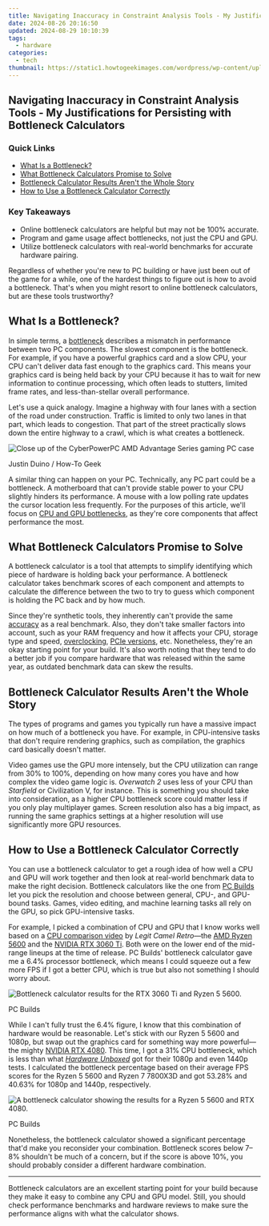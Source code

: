 ```yaml
---
title: Navigating Inaccuracy in Constraint Analysis Tools - My Justifications for Persisting with Bottleneck Calculators
date: 2024-08-26 20:16:50
updated: 2024-08-29 10:10:39
tags:
  - hardware
categories:
  - tech
thumbnail: https://static1.howtogeekimages.com/wordpress/wp-content/uploads/2024/05/close-up-and-inside-of-a-desktop-pc-with-a-bottle-and-a-calculator-icon.jpg
---
```


## Navigating Inaccuracy in Constraint Analysis Tools - My Justifications for Persisting with Bottleneck Calculators

### Quick Links

* [What Is a Bottleneck?](https://facebook-record-videos.techidaily.com/updated-2024-approved-essential-tips-on-calculating-your-youtube-traffic-and-earnings/)
* [What Bottleneck Calculators Promise to Solve](https://driver-error.techidaily.com/decode-your-pcs-blue-screen-of-death-fixing-the-0x0000007e-error-on-windows-solved/)
* [Bottleneck Calculator Results Aren't the Whole Story](https://fox-hovers.techidaily.com/updated-from-novice-to-expert-a-comprehensible-guide-to-final-cut-pro/)
* [How to Use a Bottleneck Calculator Correctly](https://facebook-video-recording.techidaily.com/new-clearer-chrome-tips-to-improve-facebook-playback/)

### Key Takeaways

* Online bottleneck calculators are helpful but may not be 100% accurate.
* Program and game usage affect bottlenecks, not just the CPU and GPU.
* Utilize bottleneck calculators with real-world benchmarks for accurate hardware pairing.

 Regardless of whether you're new to PC building or have just been out of the game for a while, one of the hardest things to figure out is how to avoid a bottleneck. That's when you might resort to online bottleneck calculators, but are these tools trustworthy?

##  What Is a Bottleneck?

 In simple terms, a [bottleneck](https://tech-recovery.techidaily.com/troubleshooting-windows-11-what-to-do-if-your-system-fails-to-shut-down/) describes a mismatch in performance between two PC components. The slowest component is the bottleneck. For example, if you have a powerful graphics card and a slow CPU, your CPU can't deliver data fast enough to the graphics card. This means your graphics card is being held back by your CPU because it has to wait for new information to continue processing, which often leads to stutters, limited frame rates, and less-than-stellar overall performance.

 Let's use a quick analogy. Imagine a highway with four lanes with a section of the road under construction. Traffic is limited to only two lanes in that part, which leads to congestion. That part of the street practically slows down the entire highway to a crawl, which is what creates a bottleneck.

![Close up of the CyberPowerPC AMD Advantage Series gaming PC case](https://static1.howtogeekimages.com/wordpress/wp-content/uploads/2023/02/52651356404_59ac689c4b_o.jpg) 

Justin Duino / How-To Geek

 A similar thing can happen on your PC. Technically, any PC part could be a bottleneck. A motherboard that can't provide stable power to your CPU slightly hinders its performance. A mouse with a low polling rate updates the cursor location less frequently. For the purposes of this article, we'll focus on [CPU and GPU bottlenecks](https://screen-mirroring-recording.techidaily.com/in-2024-simple-routines-for-documenting-digital-dialogues-on-os-xpc/), as they're core components that affect performance the most.

##  What Bottleneck Calculators Promise to Solve

 A bottleneck calculator is a tool that attempts to simplify identifying which piece of hardware is holding back your performance. A bottleneck calculator takes benchmark scores of each component and attempts to calculate the difference between the two to try to guess which component is holding the PC back and by how much.

 Since they're synthetic tools, they inherently can't provide the same [accuracy](http://www.xda-developers.com/never-use-pc-bottleneck-calculators/) as a real benchmark. Also, they don't take smaller factors into account, such as your RAM frequency and how it affects your CPU, storage type and speed, [overclocking](https://location-social.techidaily.com/change-location-on-yik-yak-for-your-honor-x50-to-enjoy-more-fun-drfone-by-drfone-virtual-android/), [PCIe versions](https://visual-screen-recording.techidaily.com/in-2024-unboxing-high-fidelity-gaming-recorders/), etc. Nonetheless, they're an okay starting point for your build. It's also worth noting that they tend to do a better job if you compare hardware that was released within the same year, as outdated benchmark data can skew the results.

##  Bottleneck Calculator Results Aren't the Whole Story

 The types of programs and games you typically run have a massive impact on how much of a bottleneck you have. For example, in CPU-intensive tasks that don't require rendering graphics, such as compilation, the graphics card basically doesn't matter.

 Video games use the GPU more intensely, but the CPU utilization can range from 30% to 100%, depending on how many cores you have and how complex the video game logic is. _Overwatch 2_ uses less of your CPU than _Starfield_ or Civilization V, for instance. This is something you should take into consideration, as a higher CPU bottleneck score could matter less if you only play multiplayer games. Screen resolution also has a big impact, as running the same graphics settings at a higher resolution will use significantly more GPU resources.

##  How to Use a Bottleneck Calculator Correctly

 You can use a bottleneck calculator to get a rough idea of how well a CPU and GPU will work together and then look at real-world benchmark data to make the right decision. Bottleneck calculators like the one from [PC Builds](https://pc-builds.com/bottleneck-calculator/) let you pick the resolution and choose between general, CPU-, and GPU-bound tasks. Games, video editing, and machine learning tasks all rely on the GPU, so pick GPU-intensive tasks.

 For example, I picked a combination of CPU and GPU that I know works well based on a [CPU comparison video](https://www.youtube.com/watch?v=LlSKeo0cZ6g) by _Legit Camel Retro_—the [AMD Ryzen 5600](https://www.amazon.com/AMD-5600-12-Thread-Unlocked-Processor/dp/B09VCHR1VH?tag=hotoge-20&ascsubtag=UUhtgUeUpU2003024&asc%5Frefurl=https%3A%2F%2Fwww.howtogeek.com%2Fbottleneck-calculators-arent-accurate-but-heres-why-i-still-use-them%2F&asc%5Fcampaign=Evergreen) and the [NVIDIA RTX 3060 Ti](https://www.amazon.com/MSI-RTX-3060-Ti-Architecture/dp/B097HVG91P?tag=hotoge-20&ascsubtag=UUhtgUeUpU2003024&asc%5Frefurl=https%3A%2F%2Fwww.howtogeek.com%2Fbottleneck-calculators-arent-accurate-but-heres-why-i-still-use-them%2F&asc%5Fcampaign=Evergreen). Both were on the lower end of the mid-range lineups at the time of release. PC Builds' bottleneck calculator gave me a 6.4% processor bottleneck, which means I could squeeze out a few more FPS if I got a better CPU, which is true but also not something I should worry about.

![Bottleneck calculator results for the RTX 3060 Ti and Ryzen 5 5600.](https://static1.howtogeekimages.com/wordpress/wp-content/uploads/2024/05/2024-05-17_11h58_00.png) 

PC Builds

 While I can't fully trust the 6.4% figure, I know that this combination of hardware would be reasonable. Let's stick with our Ryzen 5 5600 and 1080p, but swap out the graphics card for something way more powerful—the mighty [NVIDIA RTX 4080](https://www.amazon.com/ZOTAC-Graphics-IceStorm-Advanced-ZT-D40810J-10P/dp/B0BKK371SB?tag=hotoge-20&ascsubtag=UUhtgUeUpU2003024&asc%5Frefurl=https%3A%2F%2Fwww.howtogeek.com%2Fbottleneck-calculators-arent-accurate-but-heres-why-i-still-use-them%2F&asc%5Fcampaign=Evergreen). This time, I got a 31% CPU bottleneck, which is less than what _[Hardware Unboxed](http://www.youtube.com/watch?v=uC9074rcOzQ)_ got for their 1080p and even 1440p tests. I calculated the bottleneck percentage based on their average FPS scores for the Ryzen 5 5600 and Ryzen 7 7800X3D and got 53.28% and 40.63% for 1080p and 1440p, respectively.

![A bottleneck calculator showing the results for a Ryzen 5 5600 and RTX 4080.](https://static1.howtogeekimages.com/wordpress/wp-content/uploads/2024/05/4080.png) 

PC Builds

 Nonetheless, the bottleneck calculator showed a significant percentage that'd make you reconsider your combination. Bottleneck scores below 7–8% shouldn't be much of a concern, but if the score is above 10%, you should probably consider a different hardware combination.

---

 Bottleneck calculators are an excellent starting point for your build because they make it easy to combine any CPU and GPU model. Still, you should check performance benchmarks and hardware reviews to make sure the performance aligns with what the calculator shows.

<ins class="adsbygoogle"
     style="display:block"
     data-ad-format="autorelaxed"
     data-ad-client="ca-pub-7571918770474297"
     data-ad-slot="1223367746"></ins>



<ins class="adsbygoogle"
     style="display:block"
     data-ad-client="ca-pub-7571918770474297"
     data-ad-slot="8358498916"
     data-ad-format="auto"
     data-full-width-responsive="true"></ins>
